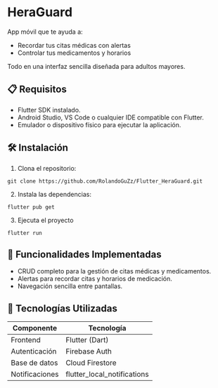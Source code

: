 # HeraGuard

App móvil que te ayuda a:
- Recordar tus citas médicas con alertas  
- Controlar tus medicamentos y horarios  

Todo en una interfaz sencilla diseñada para adultos mayores.

## 📋 Requisitos
- Flutter SDK instalado.
- Android Studio, VS Code o cualquier IDE compatible con Flutter.
- Emulador o dispositivo físico para ejecutar la aplicación.

## 🛠️ Instalación
1. Clona el repositorio:
```
git clone https://github.com/RolandoGuZz/Flutter_HeraGuard.git
```
2. Instala las dependencias:
```
flutter pub get
```
3. Ejecuta el proyecto
```
flutter run
```

## 🚀 Funcionalidades Implementadas
- CRUD completo para la gestión de citas médicas y medicamentos.
- Alertas para recordar citas y horarios de medicación.
- Navegación sencilla entre pantallas.

## 📱 Tecnologías Utilizadas
| Componente       | Tecnología           |
|------------------|---------------------|
| Frontend         | Flutter (Dart)      |
| Autenticación    | Firebase Auth       |
| Base de datos    | Cloud Firestore     |
| Notificaciones   | flutter_local_notifications |